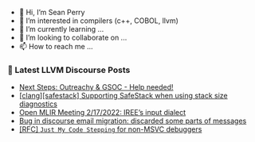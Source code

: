 - 👋 Hi, I’m Sean Perry
- 👀 I’m interested in compilers (c++, COBOL, llvm)
- 🌱 I’m currently learning ...
- 💞️ I’m looking to collaborate on ...
- 📫 How to reach me ...

<!---
s66perry/s66perry is a ✨ special ✨ repository because its `README.md` (this file) appears on your GitHub profile.
You can click the Preview link to take a look at your changes.
--->
### 📕 Latest LLVM Discourse Posts

<!-- DISCOURSE-LLVM:START -->
- [Next Steps: Outreachy &amp; GSOC - Help needed!](https://discourse.llvm.org/t/next-steps-outreachy-gsoc-help-needed/60285/1)
- [[clang][safestack] Supporting SafeStack when using stack size diagnostics](https://discourse.llvm.org/t/clang-safestack-supporting-safestack-when-using-stack-size-diagnostics/60282/1)
- [Open MLIR Meeting 2/17/2022: IREE’s input dialect](https://discourse.llvm.org/t/open-mlir-meeting-2-17-2022-iree-s-input-dialect/60281/1)
- [Bug in discourse email migration: discarded some parts of messages](https://discourse.llvm.org/t/bug-in-discourse-email-migration-discarded-some-parts-of-messages/60074/4)
- [[RFC] `Just My Code Stepping` for non-MSVC debuggers](https://discourse.llvm.org/t/rfc-just-my-code-stepping-for-non-msvc-debuggers/60279/1)
<!-- DISCOURSE-LLVM:END -->
